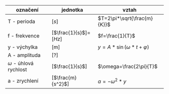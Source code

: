 | označení                   | jednotka               | vztah                        |
| -------------------------- | ---------------------- | ---------------------------- |
| T - perioda                | [$s$]                  | $T=2\pi*\sqrt{\frac{m}{K}}$   |
| f - frekvence              | [$\frac{1}{s}$]=[$Hz$] | $f=\frac{1}{T}$              |
| y - výchylka               | [m] | $y=A*\sin(\omega*t+\varphi)$ |
| A - amplituda              | [?] |                              |
| $\omega$ - úhlová rychlost | [$\frac{1}{s}$]        | $\omega=\frac{2\pi}{T}$ |
| a - zrychlení  | [$\frac{m}{s^2}$]| $a=-\omega^2*y$|
